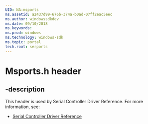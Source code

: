 ```yaml
---
UID: NA:msports
ms.assetid: a2437d99-676b-374a-b0ad-07ff2eac5eec
ms.author: windowssdkdev
ms.date: 09/10/2018
ms.keywords: 
ms.prod: windows
ms.technology: windows-sdk
ms.topic: portal
tech.root: serports
---
```


# Msports.h header


## -description


This header is used by Serial Controller Driver Reference. For more information, see:

- [Serial Controller Driver Reference](../_serports)
